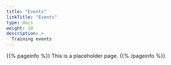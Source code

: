 ```yaml
---
title: "Events"
linkTitle: "Events"
type: docs
weight: 10
description: >
  Training events
---
```


{{% pageinfo %}}
This is a placeholder page.
{{% /pageinfo %}}
